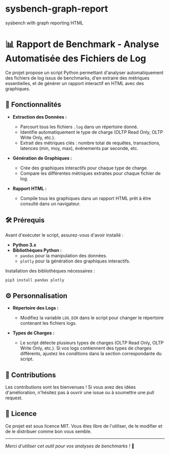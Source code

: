 # sysbench-graph-report
sysbench with graph reporting HTML

# 📊 Rapport de Benchmark - Analyse Automatisée des Fichiers de Log

Ce projet propose un script Python permettant d'analyser automatiquement des fichiers de log issus de benchmarks, d'en extraire des métriques essentielles, et de générer un rapport interactif en HTML avec des graphiques.

## 🚀 Fonctionnalités

- **Extraction des Données :** 
  - Parcourt tous les fichiers `.log` dans un répertoire donné.
  - Identifie automatiquement le type de charge (OLTP Read Only, OLTP Write Only, etc.).
  - Extrait des métriques clés : nombre total de requêtes, transactions, latences (min, moy, max), événements par seconde, etc.

- **Génération de Graphiques :**
  - Crée des graphiques interactifs pour chaque type de charge.
  - Compare les différentes métriques extraites pour chaque fichier de log.

- **Rapport HTML :**
  - Compile tous les graphiques dans un rapport HTML prêt à être consulté dans un navigateur.
 
## 🛠️ Prérequis

Avant d'exécuter le script, assurez-vous d'avoir installé :

- **Python 3.x**
- **Bibliothèques Python :**
  - `pandas` pour la manipulation des données.
  - `plotly` pour la génération des graphiques interactifs.

Installation des bibliothèques nécessaires :

```bash
pip3 install pandas plotly
```

## ⚙️ Personnalisation

- **Répertoire des Logs :**
  - Modifiez la variable `LOG_DIR` dans le script pour changer le répertoire contenant les fichiers logs.

- **Types de Charges :**
  - Le script détecte plusieurs types de charges (OLTP Read Only, OLTP Write Only, etc.). Si vos logs contiennent des types de charges différents, ajustez les conditions dans la section correspondante du script.

## 🤝 Contributions

Les contributions sont les bienvenues ! Si vous avez des idées d'amélioration, n'hésitez pas à ouvrir une issue ou à soumettre une pull request.

## 📄 Licence

Ce projet est sous licence MIT. Vous êtes libre de l'utiliser, de le modifier et de le distribuer comme bon vous semble.

---

*Merci d'utiliser cet outil pour vos analyses de benchmarks !* 🎉
